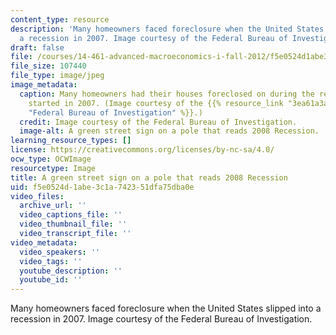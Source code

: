 ```yaml
---
content_type: resource
description: 'Many homeowners faced foreclosure when the United States slipped into
  a recession in 2007. Image courtesy of the Federal Bureau of Investigation. '
draft: false
file: /courses/14-461-advanced-macroeconomics-i-fall-2012/f5e0524d1abe3c1a742351dfa75dba0e_14-461f12.jpg
file_size: 107440
file_type: image/jpeg
image_metadata:
  caption: Many homeowners had their houses foreclosed on during the recession that
    started in 2007. (Image courtesy of the {{% resource_link "3ea61a3a-85a7-4799-8faa-f446016d0087"
    "Federal Bureau of Investigation" %}}.)
  credit: Image courtesy of the Federal Bureau of Investigation.
  image-alt: A green street sign on a pole that reads 2008 Recession.
learning_resource_types: []
license: https://creativecommons.org/licenses/by-nc-sa/4.0/
ocw_type: OCWImage
resourcetype: Image
title: A green street sign on a pole that reads 2008 Recession
uid: f5e0524d-1abe-3c1a-7423-51dfa75dba0e
video_files:
  archive_url: ''
  video_captions_file: ''
  video_thumbnail_file: ''
  video_transcript_file: ''
video_metadata:
  video_speakers: ''
  video_tags: ''
  youtube_description: ''
  youtube_id: ''
---
```

Many homeowners faced foreclosure when the United States slipped into a recession in 2007. Image courtesy of the Federal Bureau of Investigation.